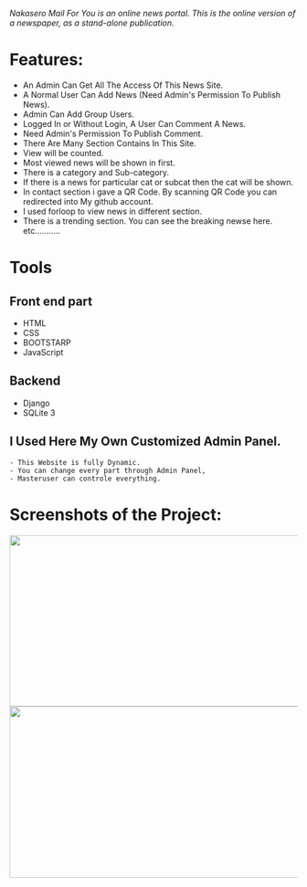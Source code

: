 *Nakasero Mail For You is an online news portal. This is the online version of a newspaper, as a stand-alone publication.*

# Features:
- An Admin Can Get All The Access Of This News Site.
- A Normal User Can Add News (Need Admin's Permission To Publish News).
- Admin Can Add Group Users.
- Logged In or Without Login, A User Can Comment A News.
- Need Admin's Permission To Publish Comment.
- There Are Many Section Contains In This Site.
- View will be counted.
- Most viewed news will be shown in first.
- There is a category and Sub-category.
- If there is a news for particular cat or subcat then the cat will be shown.
- In contact section i gave a QR Code. By scanning QR Code you can redirected into My github account.
- I used forloop to view news in different section.
- There is a trending section. You can see the breaking newse here.
etc...........

# Tools
## Front end part
* HTML
* CSS
* BOOTSTARP
* JavaScript
## Backend
* Django
* SQLite 3

## I Used Here My Own Customized Admin Panel.
```
- This Website is fully Dynamic.
- You can change every part through Admin Panel,
- Masteruser can controle everything.
```

# Screenshots of the Project:
<p align="center">
  <img width="660" height="300" src="main/static/front/images/screenshots/a.png">
  <img width="660" height="300" src="main/static/front/images/screenshots/b.png">
</p>
